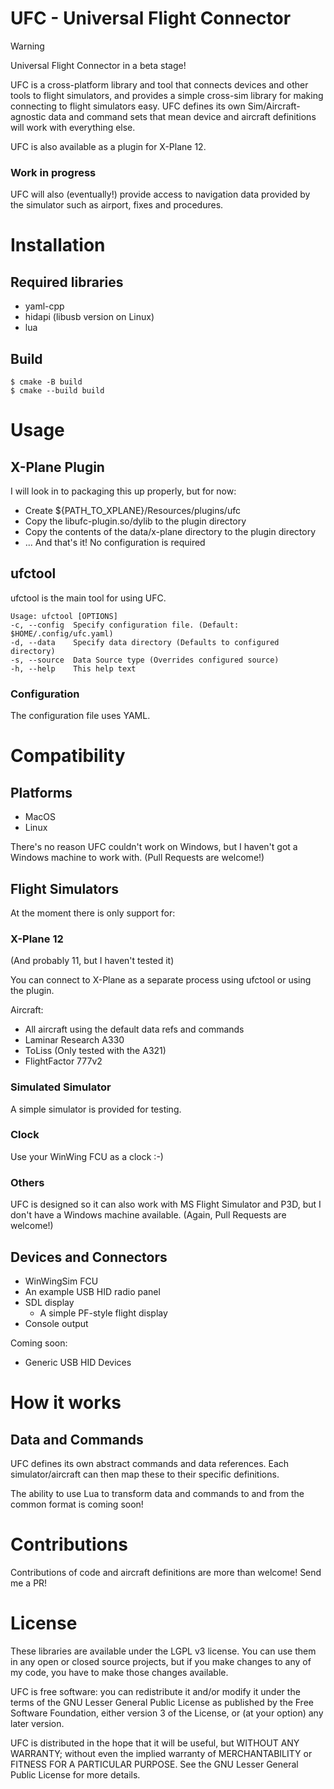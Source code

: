 UFC - Universal Flight Connector
==

> [!WARNING]
> Universal Flight Connector in a beta stage!

UFC is a cross-platform library and tool that connects devices and other tools to flight
simulators, and provides a simple cross-sim library for making connecting to flight
simulators easy. UFC defines its own Sim/Aircraft-agnostic data and command sets
that mean device and aircraft definitions will work with everything else.

UFC is also available as a plugin for X-Plane 12.

### Work in progress
UFC will also (eventually!) provide access to navigation data provided by the simulator
such as airport, fixes and procedures.


# Installation

## Required libraries
* yaml-cpp
* hidapi (libusb version on Linux)
* lua

## Build
```
$ cmake -B build
$ cmake --build build
```


# Usage

## X-Plane Plugin
I will look in to packaging this up properly, but for now:
* Create ${PATH_TO_XPLANE}/Resources/plugins/ufc
* Copy the libufc-plugin.so/dylib to the plugin directory
* Copy the contents of the data/x-plane directory to the plugin directory
* ... And that's it! No configuration is required

## ufctool
ufctool is the main tool for using UFC.

```
Usage: ufctool [OPTIONS]
-c, --config  Specify configuration file. (Default: $HOME/.config/ufc.yaml)
-d, --data    Specify data directory (Defaults to configured directory)
-s, --source  Data Source type (Overrides configured source)
-h, --help    This help text
```

### Configuration
The configuration file uses YAML.


# Compatibility

## Platforms
* MacOS
* Linux

There's no reason UFC couldn't work on Windows, but I haven't got a Windows machine to
work with. (Pull Requests are welcome!)


## Flight Simulators
At the moment there is only support for:

### X-Plane 12
(And probably 11, but I haven't tested it)

You can connect to X-Plane as a separate process using ufctool or using the plugin.

Aircraft:
  * All aircraft using the default data refs and commands
  * Laminar Research A330
  * ToLiss (Only tested with the A321)
  * FlightFactor 777v2

### Simulated Simulator
A simple simulator is provided for testing.

### Clock
Use your WinWing FCU as a clock :-)

### Others
UFC is designed so it can also work with MS Flight Simulator and P3D, but I don't have
a Windows machine available. (Again, Pull Requests are welcome!)


## Devices and Connectors
* WinWingSim FCU
* An example USB HID radio panel
* SDL display
  * A simple PF-style flight display
* Console output

Coming soon:
* Generic USB HID Devices

# How it works
## Data and Commands
UFC defines its own abstract commands and data references. Each simulator/aircraft
can then map these to their specific definitions.

The ability to use Lua to transform data and commands to and from the common format
is coming soon!


# Contributions
Contributions of code and aircraft definitions are more than welcome! Send me a PR!


# License

These libraries are available under the LGPL v3 license. You can use them
in any open or closed source projects, but if you make changes to any of
my code, you have to make those changes available.

UFC is free software: you can redistribute it and/or modify
it under the terms of the GNU Lesser General Public License as published by
the Free Software Foundation, either version 3 of the License, or
(at your option) any later version.

UFC is distributed in the hope that it will be useful,
but WITHOUT ANY WARRANTY; without even the implied warranty of
MERCHANTABILITY or FITNESS FOR A PARTICULAR PURPOSE.  See the
GNU Lesser General Public License for more details.
